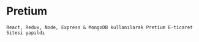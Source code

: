 # Pretium

```
React, Redux, Node, Express & MongoDB kullanılarak Pretium E-ticaret Sitesi yapıldı

```
